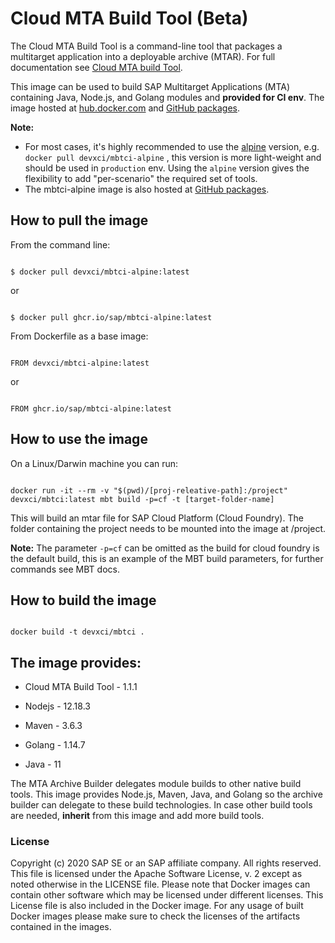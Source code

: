 # Cloud MTA Build Tool (Beta)


The Cloud MTA Build Tool is a command-line tool that packages a multitarget application into a deployable archive (MTAR). For full documentation see [Cloud MTA build Tool](https://sap.github.io/cloud-mta-build-tool/).

This image can be used to build SAP Multitarget Applications (MTA) containing Java, Node.js, and Golang modules and **provided for CI env**. 
The image hosted at [hub.docker.com](https://hub.docker.com/r/devxci/mbtci) and [GitHub packages](https://github.com/SAP/cloud-mta-build-tool/packages/445909/versions).

**Note:** 
* For most cases, it's highly recommended to use the [alpine](https://hub.docker.com/r/devxci/mbtci-alpine) version, e.g. `docker pull devxci/mbtci-alpine` ,
this version is more light-weight and should be used in `production` env.
Using the `alpine` version gives the flexibility to add "per-scenario" the required set of tools. 
* The mbtci-alpine image is also hosted at [GitHub packages](https://github.com/SAP/cloud-mta-build-tool/packages/473756/versions).

## How to pull the image

From the command line:
```

$ docker pull devxci/mbtci-alpine:latest

```
or
```

$ docker pull ghcr.io/sap/mbtci-alpine:latest

```

From Dockerfile as a base image:
```

FROM devxci/mbtci-alpine:latest

```
or
```

FROM ghcr.io/sap/mbtci-alpine:latest

```

## How to use the image

On a Linux/Darwin machine you can run:

```

docker run -it --rm -v "$(pwd)/[proj-releative-path]:/project" devxci/mbtci:latest mbt build -p=cf -t [target-folder-name]

```
This will build an mtar file for SAP Cloud Platform (Cloud Foundry). The folder containing the project needs to be mounted into the image at /project.


<b>Note:</b> The parameter `-p=cf` can be omitted as the build for cloud foundry is the default build, this is an example of the MBT build parameters, for further commands see MBT docs.

## How to build the image

```

docker build -t devxci/mbtci .

```

## The image provides:


- Cloud MTA Build Tool - 1.1.1

- Nodejs - 12.18.3

- Maven - 3.6.3

- Golang - 1.14.7

- Java - 11



The MTA Archive Builder delegates module builds to other native build tools. This image provides Node.js, Maven, Java, and Golang so the archive builder can delegate to these build technologies. In case other build tools are needed, <b>inherit</b> from this image and add more build tools.


### License


Copyright (c) 2020 SAP SE or an SAP affiliate company. All rights reserved. This file is licensed under the Apache Software License, v. 2 except as noted otherwise in the LICENSE file.
Please note that Docker images can contain other software which may be licensed under different licenses. This License file is also included in the Docker image. For any usage of built Docker images please make sure to check the licenses of the artifacts contained in the images.
